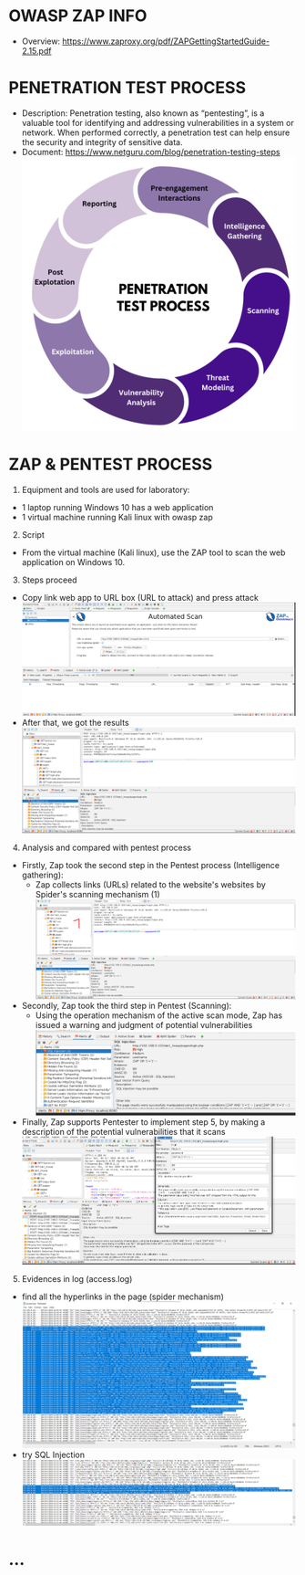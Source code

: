 # OWASP ZAP INFO
- Overview: https://www.zaproxy.org/pdf/ZAPGettingStartedGuide-2.15.pdf

# PENETRATION TEST PROCESS
- Description: Penetration testing, also known as “pentesting”, is a valuable tool for identifying and addressing vulnerabilities in a system or network. When performed correctly, a penetration test can help ensure the security and integrity of sensitive data.
- Document: https://www.netguru.com/blog/penetration-testing-steps
![](image_2024-10-05_21-44-30.png)


# ZAP & PENTEST PROCESS
1. Equipment and tools are used for laboratory:
- 1 laptop running Windows 10 has a web application 
- 1 virtual machine running Kali linux with owasp zap
2. Script
- From the virtual machine (Kali linux), use the ZAP tool to scan the web application on Windows 10.
3. Steps proceed
- Copy link web app to URL box (URL to attack) and press attack
![alt text](image-1.png)
- After that, we got the results
![alt text](image-2.png)
4. Analysis and compared with pentest process
- Firstly, Zap took the second step in the Pentest process (Intelligence gathering): 
    + Zap collects links (URLs) related to the website's websites  by Spider's scanning mechanism (1)
![alt text](image-4.png)
- Secondly, Zap took the third step in Pentest (Scanning):
    + Using the operation mechanism of the active scan mode, Zap has issued a warning and judgment of potential vulnerabilities
![alt text](image-5.png)
- Finally, Zap supports Pentester to implement step 5, by making a description of the potential vulnerabilities that it scans
![alt text](image-6.png)

5. Evidences in log (access.log)
- find all the hyperlinks in the page (spider mechanism) ![alt text](image-7.png)
- try SQL Injection
![alt text](image-8.png)

# ...